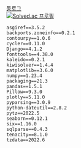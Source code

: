 [동로그](https://ha4219.github.io/)<br/>
[![Solved.ac
프로필](http://mazassumnida.wtf/api/generate_badge?boj=jeongdongha)](https://solved.ac/jeongdongha)


```
asgiref==3.5.2
backports.zoneinfo==0.2.1
contourpy==1.0.6
cycler==0.11.0
Django==4.1.2
fonttools==4.38.0
kaleido==0.2.1
kiwisolver==1.4.4
matplotlib==3.6.0
numpy==1.23.4
packaging==21.3
pandas==1.5.1
Pillow==9.3.0
plotly==5.11.0
pyparsing==3.0.9
python-dateutil==2.8.2
pytz==2022.5
seaborn==0.12.1
six==1.16.0
sqlparse==0.4.3
tenacity==8.1.0
tzdata==2022.6
```
